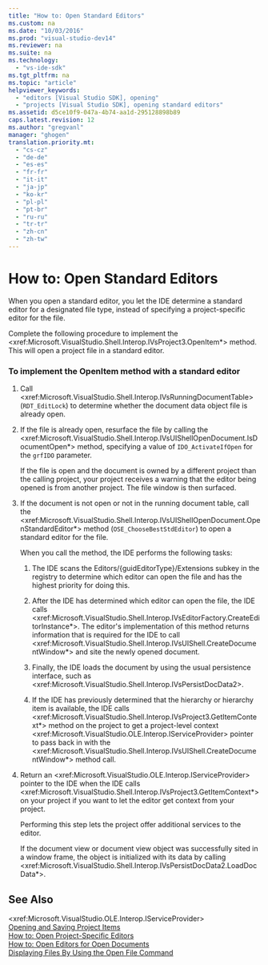 ```yaml
---
title: "How to: Open Standard Editors"
ms.custom: na
ms.date: "10/03/2016"
ms.prod: "visual-studio-dev14"
ms.reviewer: na
ms.suite: na
ms.technology: 
  - "vs-ide-sdk"
ms.tgt_pltfrm: na
ms.topic: "article"
helpviewer_keywords: 
  - "editors [Visual Studio SDK], opening"
  - "projects [Visual Studio SDK], opening standard editors"
ms.assetid: d5ce10f9-047a-4b74-aa1d-295128898b89
caps.latest.revision: 12
ms.author: "gregvanl"
manager: "ghogen"
translation.priority.mt: 
  - "cs-cz"
  - "de-de"
  - "es-es"
  - "fr-fr"
  - "it-it"
  - "ja-jp"
  - "ko-kr"
  - "pl-pl"
  - "pt-br"
  - "ru-ru"
  - "tr-tr"
  - "zh-cn"
  - "zh-tw"
---
```

# How to: Open Standard Editors
When you open a standard editor, you let the IDE determine a standard editor for a designated file type, instead of specifying a project-specific editor for the file.  
  
 Complete the following procedure to implement the \<xref:Microsoft.VisualStudio.Shell.Interop.IVsProject3.OpenItem*> method. This will open a project file in a standard editor.  
  
### To implement the OpenItem method with a standard editor  
  
1.  Call \<xref:Microsoft.VisualStudio.Shell.Interop.IVsRunningDocumentTable> (`RDT_EditLock`) to determine whether the document data object file is already open.  
  
2.  If the file is already open, resurface the file by calling the \<xref:Microsoft.VisualStudio.Shell.Interop.IVsUIShellOpenDocument.IsDocumentOpen*> method, specifying a value of `IDO_ActivateIfOpen` for the `grfIDO` parameter.  
  
     If the file is open and the document is owned by a different project than the calling project, your project receives a warning that the editor being opened is from another project. The file window is then surfaced.  
  
3.  If the document is not open or not in the running document table, call the \<xref:Microsoft.VisualStudio.Shell.Interop.IVsUIShellOpenDocument.OpenStandardEditor*> method (`OSE_ChooseBestStdEditor`) to open a standard editor for the file.  
  
     When you call the method, the IDE performs the following tasks:  
  
    1.  The IDE scans the Editors/{guidEditorType}/Extensions subkey in the registry to determine which editor can open the file and has the highest priority for doing this.  
  
    2.  After the IDE has determined which editor can open the file, the IDE calls \<xref:Microsoft.VisualStudio.Shell.Interop.IVsEditorFactory.CreateEditorInstance*>. The editor's implementation of this method returns information that is required for the IDE to call \<xref:Microsoft.VisualStudio.Shell.Interop.IVsUIShell.CreateDocumentWindow*> and site the newly opened document.  
  
    3.  Finally, the IDE loads the document by using the usual persistence interface, such as \<xref:Microsoft.VisualStudio.Shell.Interop.IVsPersistDocData2>.  
  
    4.  If the IDE has previously determined that the hierarchy or hierarchy item is available, the IDE calls \<xref:Microsoft.VisualStudio.Shell.Interop.IVsProject3.GetItemContext*> method on the project to get a project-level context \<xref:Microsoft.VisualStudio.OLE.Interop.IServiceProvider> pointer to pass back in with the \<xref:Microsoft.VisualStudio.Shell.Interop.IVsUIShell.CreateDocumentWindow*> method call.  
  
4.  Return an \<xref:Microsoft.VisualStudio.OLE.Interop.IServiceProvider> pointer to the IDE when the IDE calls \<xref:Microsoft.VisualStudio.Shell.Interop.IVsProject3.GetItemContext*> on your project if you want to let the editor get context from your project.  
  
     Performing this step lets the project offer additional services to the editor.  
  
     If the document view or document view object was successfully sited in a window frame, the object is initialized with its data by calling \<xref:Microsoft.VisualStudio.Shell.Interop.IVsPersistDocData2.LoadDocData*>.  
  
## See Also  
 \<xref:Microsoft.VisualStudio.OLE.Interop.IServiceProvider>   
 [Opening and Saving Project Items](../extensibility/opening-and-saving-project-items.md)   
 [How to: Open Project-Specific Editors](../extensibility/how-to--open-project-specific-editors.md)   
 [How to: Open Editors for Open Documents](../extensibility/how-to--open-editors-for-open-documents.md)   
 [Displaying Files By Using the Open File Command](../extensibility/displaying-files-by-using-the-open-file-command.md)